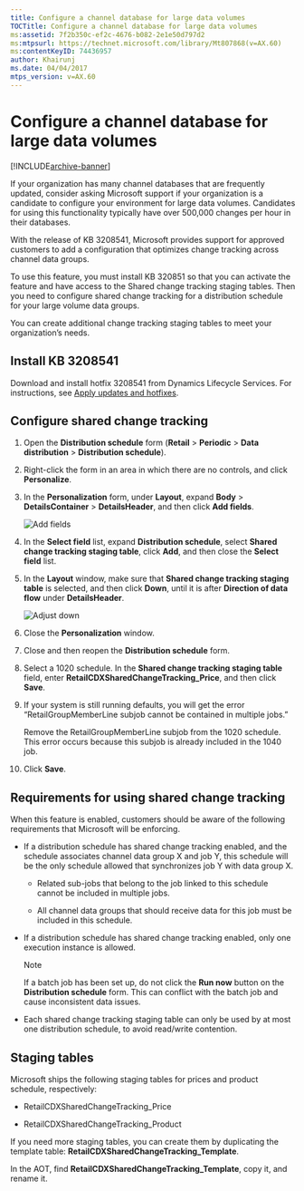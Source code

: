 ```yaml
---
title: Configure a channel database for large data volumes
TOCTitle: Configure a channel database for large data volumes
ms:assetid: 7f2b350c-ef2c-4676-b082-2e1e50d797d2
ms:mtpsurl: https://technet.microsoft.com/library/Mt807868(v=AX.60)
ms:contentKeyID: 74436957
author: Khairunj
ms.date: 04/04/2017
mtps_version: v=AX.60
---
```


# Configure a channel database for large data volumes 


[!INCLUDE[archive-banner](includes/archive-banner.md)]


If your organization has many channel databases that are frequently updated, consider asking Microsoft support if your organization is a candidate to configure your environment for large data volumes. Candidates for using this functionality typically have over 500,000 changes per hour in their databases.

With the release of KB 3208541, Microsoft provides support for approved customers to add a configuration that optimizes change tracking across channel data groups.

To use this feature, you must install KB 320851 so that you can activate the feature and have access to the Shared change tracking staging tables. Then you need to configure shared change tracking for a distribution schedule for your large volume data groups.

You can create additional change tracking staging tables to meet your organization’s needs.

## Install KB 3208541

Download and install hotfix 3208541 from Dynamics Lifecycle Services. For instructions, see [Apply updates and hotfixes](apply-updates-and-hotfixes.md).

## Configure shared change tracking

1.  Open the **Distribution schedule** form (**Retail** \> **Periodic** \> **Data distribution** \> **Distribution schedule**).

2.  Right-click the form in an area in which there are no controls, and click **Personalize**.

3.  In the **Personalization** form, under **Layout**, expand **Body** \> **DetailsContainer** \> **DetailsHeader**, and then click **Add fields**.
    
    ![Add fields](images/Mt807868.addfields(AX.60).png "Add fields")

4.  In the **Select field** list, expand **Distribution schedule**, select **Shared change tracking staging table**, click **Add**, and then close the **Select field** list.

5.  In the **Layout** window, make sure that **Shared change tracking staging table** is selected, and then click **Down**, until it is after **Direction of data flow** under **DetailsHeader**.
    
    ![Adjust down](images/Mt807868.Adjustdown(AX.60).png "Adjust down")

6.  Close the **Personalization** window.

7.  Close and then reopen the **Distribution schedule** form.

8.  Select a 1020 schedule. In the **Shared change tracking staging table** field, enter **RetailCDXSharedChangeTracking\_Price**, and then click **Save**.

9.  If your system is still running defaults, you will get the error “RetailGroupMemberLine subjob cannot be contained in multiple jobs.”
    
    Remove the RetailGroupMemberLine subjob from the 1020 schedule. This error occurs because this subjob is already included in the 1040 job.

10. Click **Save**.

## Requirements for using shared change tracking

When this feature is enabled, customers should be aware of the following requirements that Microsoft will be enforcing.

  - If a distribution schedule has shared change tracking enabled, and the schedule associates channel data group X and job Y, this schedule will be the only schedule allowed that synchronizes job Y with data group X.
    
      - Related sub-jobs that belong to the job linked to this schedule cannot be included in multiple jobs.
    
      - All channel data groups that should receive data for this job must be included in this schedule.

  - If a distribution schedule has shared change tracking enabled, only one execution instance is allowed.
    

    > [!NOTE]
    > <P>If a batch job has been set up, do not click the <STRONG>Run now</STRONG> button on the <STRONG>Distribution schedule</STRONG> form. This can conflict with the batch job and cause inconsistent data issues.</P>



  - Each shared change tracking staging table can only be used by at most one distribution schedule, to avoid read/write contention.

## Staging tables

Microsoft ships the following staging tables for prices and product schedule, respectively:

  - RetailCDXSharedChangeTracking\_Price

  - RetailCDXSharedChangeTracking\_Product

If you need more staging tables, you can create them by duplicating the template table: **RetailCDXSharedChangeTracking\_Template**.

In the AOT, find **RetailCDXSharedChangeTracking\_Template**, copy it, and rename it.

  


